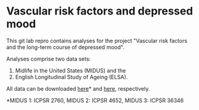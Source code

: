 # Vascular risk factors and depressed mood

This git lab repro contains analyses for the project "Vascular risk factors and the long-term course of depressed mood". 

Analyses comprise two data sets: 
1. Midlife in the United States (MIDUS) and the 
2. English Longitudinal Study of Ageing (ELSA). 

All data can be downloaded [here](https://www.icpsr.umich.edu/icpsrweb/ICPSR/series/203)* and [here](https://beta.ukdataservice.ac.uk/datacatalogue/series/series?id=200011), respectively. 



*MIDUS 1: ICPSR 2760, MIDUS 2: ICPSR 4652, MIDUS 3: ICPSR 36346